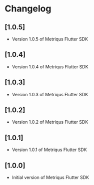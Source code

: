 # Changelog

## [1.0.5]

- Version 1.0.5 of Metriqus Flutter SDK

## [1.0.4]

- Version 1.0.4 of Metriqus Flutter SDK

## [1.0.3]

- Version 1.0.3 of Metriqus Flutter SDK

## [1.0.2]

- Version 1.0.2 of Metriqus Flutter SDK

## [1.0.1]

- Version 1.0.1 of Metriqus Flutter SDK

## [1.0.0]

- Initial version of Metriqus Flutter SDK
